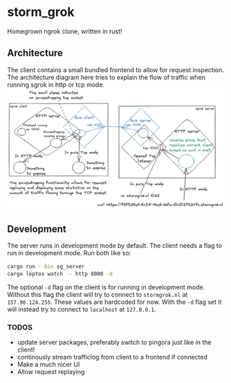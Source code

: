 # storm_grok
Homegrown ngrok clone, written in rust!

## Architecture

The client contains a small bundled frontend to allow for request inspection. The architecture diagram here tries to explain the flow of traffic when running sgrok in http or tcp mode.
![](sgrok.png)

## Development

The server runs in development mode by default. The client needs a flag to run in development mode. Run both like so:
``` bash
cargo run --bin sg_server
cargo leptos watch -- http 8000 -d
```

The optional `-d` flag on the client is for running in development mode. Without this flag the client will try to connect to `stormgrok.nl` at `157.90.124.255`. These values are hardcoded for now. With the `-d` flag set it will instead try to connect to `localhost` at `127.0.0.1`.

### TODOS
- update server packages, preferably switch to pingora just like in the client!
- continously stream trafficlog from client to a frontend if connected
- Make a much nicer UI
- Allow request replaying
